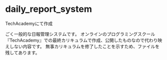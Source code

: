 # daily_report_system
TechAcademyにて作成

ごく一般的な日報管理システムです。
オンラインのプログラミングスクール『TechAcademy』での最終カリキュラムで作成、公開したものなので代わり映えしない内容です。
無事カリキュラムを修了したことを示すため、ファイルを残してあります。
